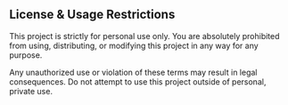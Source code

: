 ## License & Usage Restrictions

This project is strictly for personal use only. You are absolutely prohibited from using, distributing, or modifying this project in any way for any purpose. 

Any unauthorized use or violation of these terms may result in legal consequences. Do not attempt to use this project outside of personal, private use.
